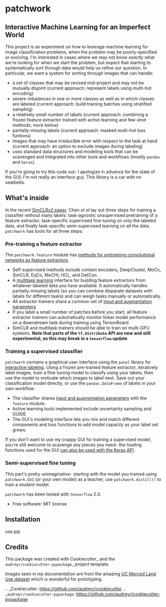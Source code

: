 # patchwork


## Interactive Machine Learning for an Imperfect World

This project is an experiment on how to leverage machine learning for image classification problems, when the problem may be poorly-specified or evolving. I'm interested in cases where we may not know *exactly* what we're looking for when we start the problem, but expect that starting to systematically sort through data would help us refine our question. In particular, we want a system for sorting through images that can handle:

* a set of classes that may be revised mid-project and may not be mutually disjoint (current approach: represent labels using multi-hot encoding)
* severe imbalances in one or more classes as well as in which classes are labeled (current approach: build training batches using stratified sampling)
* a relatively small number of labels (current approach: combining a frozen feature extractor trained with active learning and few-shot methods; more below)
* partially-missing labels (current approach: masked multi-hot loss funtions)
* images that may have irreducible error with respect to the task at hand (current approach: an option to exclude images during labeling)
* uses standard data structures and modeling tools that can be scavenged and integrated into other tools and workflows (mostly `pandas` and `keras`).

If you're going to try this code out- I apologize in advance for the state of the GUI; I'm not really an interface guy. This library is a car with no seatbelts.


## What's inside

In the recent [SimCLRv2 paper](https://arxiv.org/abs/2006.10029), Chen *et al* lay out three steps for training a classifier without many labels: task-agnostic unsupervised pretraining of a feature extractor, task-specific supervised fine-tuning on only the labeled data, and finally task-specific semi-supervised learning on all the data. `patchwork` has tools for all three steps:

### Pre-training a feature extractor

The `patchwork.feature` module has [methods for pretraining convolutional networks as feature extractors](docs/feature.md).

* Self-supervised methods include context encoders, DeepCluster, MoCo, SimCLR, EqCo, MoCHi, HCL, and DetCon.
* A [multitask learning](docs/multitask.md) interface for building feature extractors from whatever labeled data you have available. It automatically handles partially-missing labels (so you can combine disparate datasets with labels for different tasks) and can weigh tasks manually or automatically.
* All extractor trainers share a common set of [input and augmentation parameters](docs/input_aug.md)
* If you label a small number of patches before you start, all feature extractor trainers can automatically monitor linear model performance on a downstream task during training using TensorBoard
* SimCLR and multitask trainers should be able to train on multi-GPU systems. **Note that parts of the `tf.distribute` API are new and still experimental, so this may break in a `tensorflow` update**

### Training a supervised classifier

`patchwork` contains a  graphical user interface using the `panel` library for [interactive labeling](docs/gui.md). Using a frozen pre-trained feature extractor, iteratively label images, train a fine-tuning model to classify using your labels, then use the model to motivate which images to label next. Save out your classification model directly, or use the `pandas.DataFrame` of labels in your own workflow.

* The classifier shares [input and augmentation parameters](docs/input_aug.md) with the `feature` module.
* Active learning tools implemented include uncertainty sampling and GUIDE
* The GUI's modeling interface lets you mix and match different components and loss functions to add model capacity as your label set grows.

If you don't want to use my crappy GUI for training a supervised model, you're still welcome to scavenge any pieces you need- the loading functions used for the  GUI [can also be used with the Keras API](docs/input_keras.md).

### Semi-supervised fine tuning

This part's pretty unimaginative- starting with the model you trained using `patchwork.GUI` (or your own model) as a teacher, use `patchwork.distill()` to train a student model.

`patchwork` has been tested with `tensorflow` 2.0.

* Free software: MIT license



## Installation

use pip
                                        

## Credits

This package was created with Cookiecutter_ and the `audreyr/cookiecutter-pypackage`_ project template.

Images seen in my documentation are from the amazing [UC Merced Land Use dataset](http://weegee.vision.ucmerced.edu/datasets/landuse.html) which is wonderful for prototyping.

.. _Cookiecutter: https://github.com/audreyr/cookiecutter
.. _`audreyr/cookiecutter-pypackage`: https://github.com/audreyr/cookiecutter-pypackage
